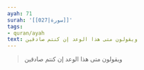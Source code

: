 ```yaml
---
ayah: 71
surah: '[[027|سورة]]'
tags:
- quran/ayah
text: ويقولون متى هذا الوعد إن كنتم صادقين
---
```

> ويقولون متى هذا الوعد إن كنتم صادقين
